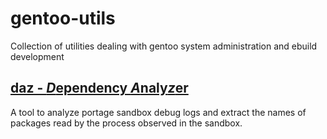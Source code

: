 gentoo-utils
============

Collection of utilities dealing with gentoo system administration and ebuild development


<a href="http://github.com/jmbreuer/gentoo-utils/tree/master/daz">daz - *D*ependency *A*naly*z*er</a>
-----------------------------------------------------------------------------------------------------

A tool to analyze portage sandbox debug logs and extract the names of packages read by
the process observed in the sandbox.
